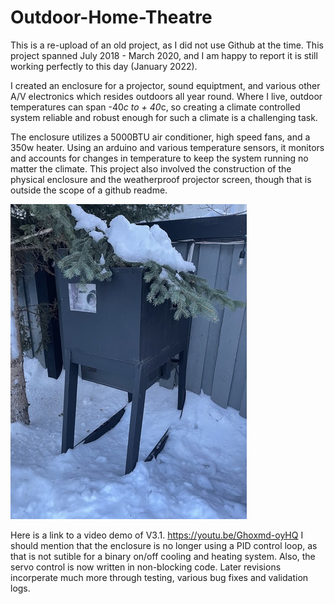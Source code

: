 # Outdoor-Home-Theatre

This is a re-upload of an old project, as I did not use Github at the time. This project spanned July 2018 - March 2020, and I am happy to report it is still working perfectly to this day (January 2022). 

I created an enclosure for a projector, sound equiptment, and various other A/V electronics which resides outdoors all year round. Where I live, outdoor temperatures can span -40*c to + 40*c, so creating a climate controlled system reliable and robust enough for such a climate is a challenging task. 

The enclosure utilizes a 5000BTU air conditioner, high speed fans, and a 350w heater. Using an arduino and various temperature sensors, it monitors and accounts for changes in temperature to keep the system running no matter the climate. This project also involved the construction of the physical enclosure and the weatherproof projector screen, though that is outside the scope of a github readme.

![alt text](https://github.com/woodepic/Outdoor-Home-Theatre/blob/main/src/enclosure2.jpg "Electronics Enclosure")


Here is a link to a video demo of V3.1.
<https://youtu.be/Ghoxmd-oyHQ>
I should mention that the enclosure is no longer using a PID control loop, as that is not sutible for a binary on/off cooling and heating system.
Also, the servo control is now written in non-blocking code.
Later revisions incorperate much more through testing, various bug fixes and validation logs.
